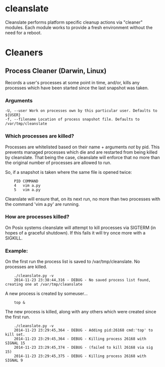 # cleanslate

Cleanslate performs platform specific cleanup actions via "cleaner" modules. Each module works to provide a fresh environment without the need for a reboot.

# Cleaners

## Process Cleaner (Darwin, Linux)

Records a user's processes at some point in time, and/or, kills any processes
which have been started since the last snapshot was taken.

### Arguments

    -U, --user Work on processes own by this particular user. Defaults to ${USER}
    -f, --filename Location of process snapshot file. Defaults to /var/tmp/cleanslate

### Which processes are killed?

Processes are whitelisted based on their name + arguments *not* by pid. This prevents managed processes which die and are restarted from being killed by cleanslate. That being the case, cleanslate will enforce that no more than the original number of processes are allowed to run.

So, if a snapshot is taken where the same file is opened twice:

        PID COMMAND
        4   vim a.py
        5   vim a.py

Cleanslate will ensure that, on its next run, no more than two processes with the command 'vim a.py' are running.

### How are processes killed?

On Posix systems cleanslate will attempt to kill processes via SIGTERM (in hopes of a graceful shutdown). If this fails it will try once more with a SIGKILL.

### Example:

On the first run the process list is saved to /var/tmp/cleanslate. No processes are killed.

        ./cleanslate.py -v
        2014-11-23 23:38:44,316 - DEBUG - No saved process list found, creating one at /var/tmp/cleanslate

A new process is created by someuser...

        top &

The new process is killed, along with any others which were created since the first run.

        ./cleanslate.py -v
        2014-11-23 23:29:45,364 - DEBUG - Adding pid:26168 cmd:'top' to kill set.
        2014-11-23 23:29:45,364 - DEBUG - Killing process 26168 with SIGNAL 15
        2014-11-23 23:29:45,374 - DEBUG - (failed to kill 26168 via sig 15)
        2014-11-23 23:29:45,375 - DEBUG - Killing process 26168 with SIGNAL 9
